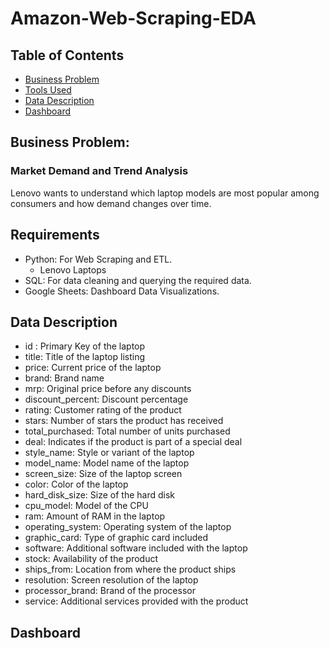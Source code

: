 # Amazon-Web-Scraping-EDA

## Table of Contents
* [Business Problem](#business-problem)
* [Tools Used](#tools-used)
* [Data Description](#data-description)
* [Dashboard](#dashboard)

## Business Problem: 
### Market Demand and Trend Analysis

Lenovo wants to understand which laptop models are most popular among consumers and how demand changes over time.

## Requirements
- Python: For Web Scraping and ETL.
  - Lenovo Laptops 
- SQL: For data cleaning and querying the required data.
- Google Sheets: Dashboard Data Visualizations.

## Data Description
- id : Primary Key of the laptop
- title: Title of the laptop listing
- price: Current price of the laptop
- brand: Brand name
- mrp: Original price before any discounts
- discount_percent: Discount percentage
- rating: Customer rating of the product
- stars: Number of stars the product has received
- total_purchased: Total number of units purchased
- deal: Indicates if the product is part of a special deal
- style_name: Style or variant of the laptop
- model_name: Model name of the laptop
- screen_size: Size of the laptop screen
- color: Color of the laptop
- hard_disk_size: Size of the hard disk
- cpu_model: Model of the CPU
- ram: Amount of RAM in the laptop
- operating_system: Operating system of the laptop
- graphic_card: Type of graphic card included
- software: Additional software included with the laptop
- stock: Availability of the product
- ships_from: Location from where the product ships
- resolution: Screen resolution of the laptop
- processor_brand: Brand of the processor
- service: Additional services provided with the product
  
## Dashboard
